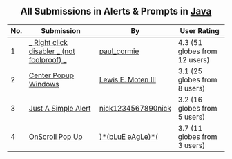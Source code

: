 ﻿<div align="center">

## All Submissions in Alerts & Prompts in [Java](../ByWorld/java.md)

</div>

No.  | Submission | By   | User Rating
---- | ---------- | ---- | -----------
1 | [\_ Right click disabler \_ \(not foolproof\) \_<br />](https://github.com/Planet-Source-Code/paul-cormie-right-click-disabler-not-foolproof__2-2015) | [paul\_cormie](../ByAuthor/paul-cormie.md) | 4.3 (51 globes from 12 users)
2 | [Center Popup Windows<br />](https://github.com/Planet-Source-Code/lewis-e-moten-iii-center-popup-windows__2-2634) | [Lewis E\. Moten III](../ByAuthor/lewis-e-moten-iii.md) | 3.1 (25 globes from 8 users)
3 | [Just A Simple Alert<br />](https://github.com/Planet-Source-Code/nick1234567890nick-just-a-simple-alert__2-2994) | [nick1234567890nick](../ByAuthor/nick1234567890nick.md) | 3.2 (16 globes from 5 users)
4 | [OnScroll Pop Up<br />](https://github.com/Planet-Source-Code/blue-eagle-onscroll-pop-up__2-2235) | [\)\*\(bLuE eAgLe\)\*\(](../ByAuthor/blue-eagle.md) | 3.7 (11 globes from 3 users)
